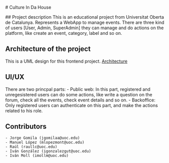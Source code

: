 # Culture In Da House

## Project description
This is an educational project from Universitat Oberta de Catalunya. Represents a WebApp to manage events. There are three kind of users [User, Admin, SuperAdmin] they can manage and do actions on the platform, like create an event, category, label and so on.

## Architecture of the project
This is a UML design for this frontend project.
[Architecture]('https://drive.google.com/file/d/1NUf27qlNK1GNLvKjH7ORDrzFaFGGMx_z/view?usp=sharing')

## UI/UX
There are two princpal parts:
    - Public web: In this part, registered and unregesistered users can do some actions, like write a question on the forum, check all the events, check event details and so on.
    - Backoffice: Only registered users can authenticate on this part, and make the actions related to his role.

## Contributors
    - Jorge Gomila (jgomilaa@uoc.edu)
    - Manuel López (mlopezmont@uoc.edu)
    - Raúl (raullc@uoc.edu)
    - Iván González (igonzalezgut@uoc.edu)
    - Iván Moll (imollm@uoc.edu)
